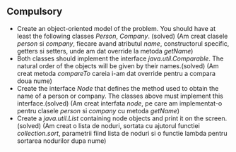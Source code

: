 ## Compulsory

* Create an object-oriented model of the problem. You should have at least the following classes *Person*, *Company*. (solved) (Am creat clasele *person* si *company*, fiecare avand atributul *name*, constructorul specific, getters si setters, unde am dat override la metoda *getName*)
* Both classes should implement the interface *java.util.Comparable*. The natural order of the objects will be given by their names.(solved) (Am creat metoda *compareTo* careia i-am dat override pentru a compara doua nume)
* Create the interface *Node* that defines the method used to obtain the name of a person or company. The classes above must implement this interface.(solved) (Am creat interfata *node*, pe care am implementat-o pentru clasele *person* si *company* cu metoda *getName*)
* Create a *java.util.List* containing node objects and print it on the screen. (solved) (Am creat o lista de noduri, sortata cu ajutorul functiei *collection.sort*, parametrii fiind lista de noduri si o functie lambda pentru sortarea nodurilor dupa nume)